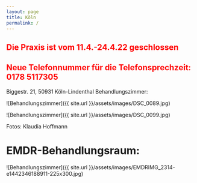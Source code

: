 ```yaml
---
layout: page
title: Köln
permalink: /
---
```


## <span style= "color:red">Die Praxis ist vom 11.4.-24.4.22 geschlossen</span>
## <span style="color:red">Neue Telefonnummer für die Telefonsprechzeit: 0178 5117305</span>

Biggestr. 21, 50931 Köln-Lindenthal
Behandlungszimmer:


![Behandlungszimmer]({{ site.url }}/assets/images/DSC_0089.jpg)

![Behandlungszimmer]({{ site.url }}/assets/images/DSC_0099.jpg)

Fotos: Klaudia Hoffmann

# EMDR-Behandlungsraum:

![Behandlungszimmer]({{ site.url }}/assets/images/EMDRIMG_2314-e1442346188911-225x300.jpg)
